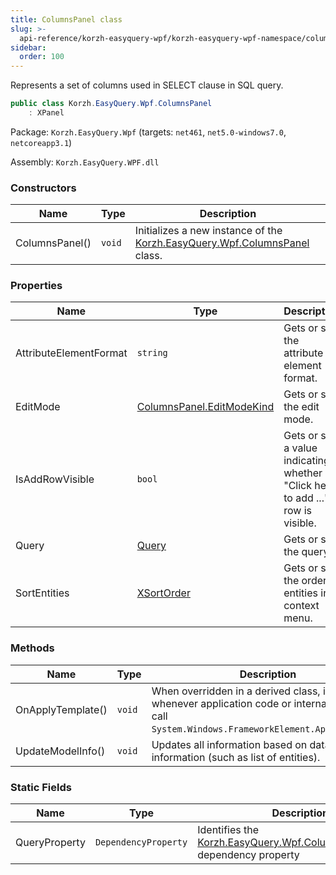 ```yaml
---
title: ColumnsPanel class
slug: >-
  api-reference/korzh-easyquery-wpf/korzh-easyquery-wpf-namespace/columnspanel-class
sidebar:
  order: 100
---
```


Represents a set of columns used in SELECT clause in SQL query.
```csharp
public class Korzh.EasyQuery.Wpf.ColumnsPanel
    : XPanel

```
Package: `Korzh.EasyQuery.Wpf` (targets: `net461`, `net5.0-windows7.0`, `netcoreapp3.1`)

Assembly: `Korzh.EasyQuery.WPF.dll`

### Constructors

| Name | Type | Description | 
| --- | --- | --- | 
| ColumnsPanel() | `void` | Initializes a new instance of the [Korzh.EasyQuery.Wpf.ColumnsPanel](///////////////easyquery/docs/api-reference/korzh-easyquery-wpf/korzh-easyquery-wpf-namespace/columnspanel-class) class. | 


### Properties

| Name | Type | Description | 
| --- | --- | --- | 
| AttributeElementFormat | `string` | Gets or sets the attribute element format. | 
| EditMode | [ColumnsPanel.EditModeKind](///////////////easyquery/docs/api-reference/korzh-easyquery-wpf/korzh-easyquery-wpf-namespace/columnspanel-editmodekind-enum) | Gets or sets the edit mode. | 
| IsAddRowVisible | `bool` | Gets or sets a value indicating whether "Click here to add ..." row is visible. | 
| Query | [Query](///////////////easyquery/docs/api-reference/korzh-easyquery/korzh-easyquery-namespace/query-class) | Gets or sets the query. | 
| SortEntities | [XSortOrder](///////////////easyquery/docs/api-reference/korzh-easyquery-wpf/korzh-easyquery-wpf-namespace/xsortorder-enum) | Gets or sets the order of entities in context menu. | 


### Methods

| Name | Type | Description | 
| --- | --- | --- | 
| OnApplyTemplate() | `void` | When overridden in a derived class, is invoked whenever application code or internal processes call `System.Windows.FrameworkElement.ApplyTemplate`. | 
| UpdateModelInfo() | `void` | Updates all information based on data model information (such as list of entities). | 


### Static Fields

| Name | Type | Description | 
| --- | --- | --- | 
| QueryProperty | `DependencyProperty` | Identifies the [Korzh.EasyQuery.Wpf.ColumnsPanel.Query](///////////////easyquery/docs/api-reference/korzh-easyquery-wpf/korzh-easyquery-wpf-namespace/columnspanel-class) dependency property |
